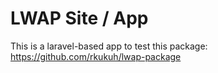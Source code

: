 # LWAP Site / App

This is a laravel-based app to test this package:  
https://github.com/rkukuh/lwap-package
